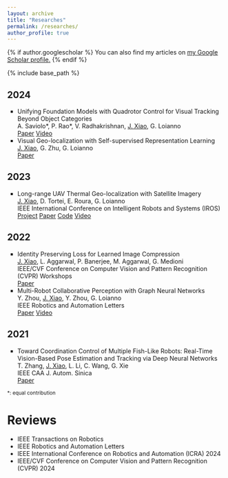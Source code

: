 ```yaml
---
layout: archive
title: "Researches"
permalink: /researches/
author_profile: true
---
```


{% if author.googlescholar %}
  You can also find my articles on <u><a href="{{author.googlescholar}}">my Google Scholar profile</a>.</u>
{% endif %}

{% include base_path %}

## 2024

<ul style="list-style-type:square">

<li>
<div class="title">Unifying Foundation Models with Quadrotor Control for Visual Tracking Beyond Object Categories</div>
<div class="description">A. Saviolo*, P. Rao*, V. Radhakrishnan, <u>J. Xiao</u>, G. Loianno</div>
<div class="description">
  <a href="https://arxiv.org/pdf/2310.04781.pdf">Paper</a>
  <a href="https://youtu.be/35sX9C1wUpA">Video</a>
</div>
</li>

<li>
<div class="title">Visual Geo-localization with Self-supervised Representation Learning</div>
<div class="description"><u>J. Xiao</u>, G. Zhu, G. Loianno</div>
<div class="description">
  <a href="https://arxiv.org/pdf/2308.00090.pdf">Paper</a>
</div>
</li>

</ul>

## 2023

<ul style="list-style-type:square">

<li>
<div class="title">Long-range UAV Thermal Geo-localization with Satellite Imagery</div>
<div class="description"><u>J. Xiao</u>, D. Tortei, E. Roura, G. Loianno</div>
<div class="description">IEEE International Conference on Intelligent Robots and Systems (IROS)</div>
<div class="description">
  <a href="https://xjh19971.github.io/STGL/">Project</a>
  <a href="https://arxiv.org/pdf/2306.02994.pdf">Paper</a>
  <a href="https://github.com/arplaboratory/satellite-thermal-geo-localization">Code</a>
  <a href="https://www.youtube.com/watch?v=KVHFcNsK8Bg">Video</a>
</div>
</li>

</ul>

## 2022

<ul style="list-style-type:square">

<li>
<div class="title">Identity Preserving Loss for Learned Image Compression</div>
<div class="description"><u>J. Xiao</u>, L. Aggarwal, P. Banerjee, M. Aggarwal, G. Medioni</div>
<div class="description">IEEE/CVF Conference on Computer Vision and Pattern Recognition (CVPR) Workshops</div>
<div class="description">
  <a href="https://arxiv.org/abs/2204.10869.pdf">Paper</a>
</div>
</li>

<li>
<div class="title">Multi-Robot Collaborative Perception with Graph Neural Networks</div>
<div class="description">Y. Zhou, <u>J. Xiao</u>, Y. Zhou, G. Loianno</div>
<div class="description">IEEE Robotics and Automation Letters</div>
<div class="description">
  <a href="https://arxiv.org/abs/2201.01760.pdf">Paper</a>
  <a href="https://www.youtube.com/watch?v=2bdhLI3dqo0">Video</a>
</div>
</li>

</ul>

## 2021

<ul style="list-style-type:square">
<li>
<div class="title">Toward Coordination Control of Multiple Fish-Like Robots: Real-Time Vision-Based Pose Estimation and Tracking via Deep Neural Networks</div>
<div class="description">T. Zhang, <u>J. Xiao</u>, L. Li, C. Wang, G. Xie</div>
<div class="description">IEEE CAA J. Autom. Sinica</div>
<div class="description">
  <a href="https://ieeexplore.ieee.org/abstract/document/9530612">Paper</a>
</div>
</li>
</ul>
  
<p><small>*: equal contribution</small></p>

# Reviews

<ul>
<li><div class="description">IEEE Transactions on Robotics</div></li>
<li><div class="description">IEEE Robotics and Automation Letters </div></li>
<li><div class="description">IEEE International Conference on Robotics and Automation (ICRA) 2024</div></li>
<li><div class="description">IEEE/CVF Conference on Computer Vision and Pattern Recognition (CVPR) 2024</div></li>
</ul>